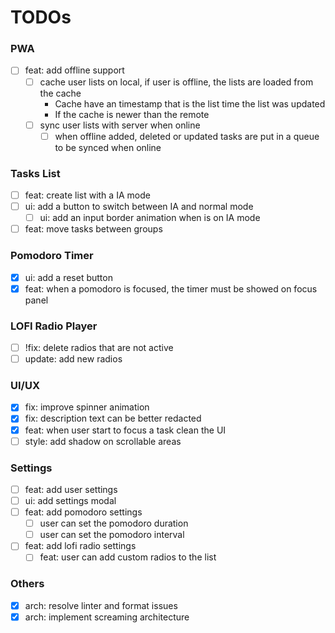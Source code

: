 # TODOs

### PWA

- [ ] feat: add offline support
  - [ ] cache user lists on local, if user is offline, the lists are loaded from the cache
    - Cache have an timestamp that is the list time the list was updated
    - If the cache is newer than the remote
  - [ ] sync user lists with server when online
    - [ ] when offline added, deleted or updated tasks are put in a queue to be synced when online

### Tasks List

- [ ] feat: create list with a IA mode
- [ ] ui: add a button to switch between IA and normal mode
  - [ ] ui: add an input border animation when is on IA mode
- [ ] feat: move tasks between groups

### Pomodoro Timer

- [x] ui: add a reset button
- [x] feat: when a pomodoro is focused, the timer must be showed on focus panel

### LOFI Radio Player

- [ ] !fix: delete radios that are not active
- [ ] update: add new radios

### UI/UX

- [x] fix: improve spinner animation
- [x] fix: description text can be better redacted
- [x] feat: when user start to focus a task clean the UI
- [ ] style: add shadow on scrollable areas

### Settings

- [ ] feat: add user settings
- [ ] ui: add settings modal
- [ ] feat: add pomodoro settings
  - [ ] user can set the pomodoro duration
  - [ ] user can set the pomodoro interval
- [ ] feat: add lofi radio settings
  - [ ] feat: user can add custom radios to the list

### Others

- [x] arch: resolve linter and format issues
- [x] arch: implement screaming architecture
